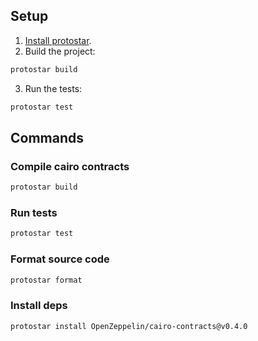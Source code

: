## Setup

1. [Install protostar](https://docs.swmansion.com/protostar/docs/tutorials/installation).
2. Build the project:

```sh
protostar build
```

3. Run the tests:

```sh
protostar test
```

## Commands

### Compile cairo contracts

```sh
protostar build
```

### Run tests

```sh
protostar test
```

### Format source code

```sh
protostar format
```

### Install deps

```sh
protostar install OpenZeppelin/cairo-contracts@v0.4.0
```
